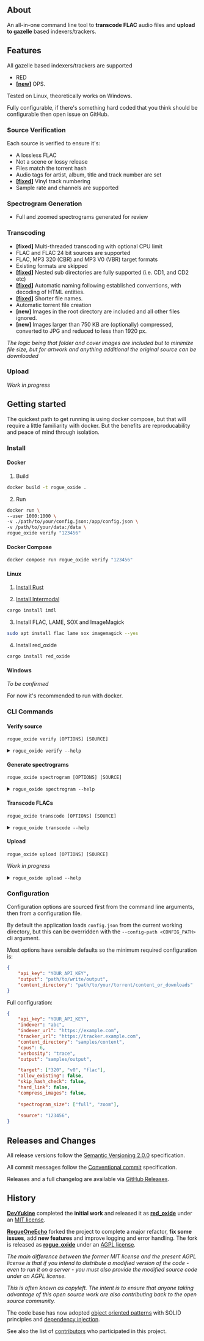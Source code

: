 ## About

An all-in-one command line tool to **transcode FLAC** audio files and **upload to gazelle** based indexers/trackers. 

## Features

All gazelle based indexers/trackers are supported
- RED
- **[[new](https://github.com/DevYukine/red_oxide/issues/7)]** OPS.

Tested on Linux, theoretically works on Windows.

Fully configurable, if there's something hard coded that you think should be configurable then open issue on GitHub.

### Source Verification

Each source is verified to ensure it's:
- A lossless FLAC
- Not a scene or lossy release
- Files match the torrent hash
- Audio tags for artist, album, title and track number are set
- **[[fixed](https://github.com/DevYukine/red_oxide/issues/18)]** Vinyl track numbering
- Sample rate and channels are supported

### Spectrogram Generation

- Full and zoomed spectrograms generated for review

### Transcoding

- **[fixed]** Multi-threaded transcoding with optional CPU limit
- FLAC and FLAC 24 bit sources are supported
- FLAC, MP3 320 (CBR) and MP3 V0 (VBR) target formats
- Existing formats are skipped
- **[[fixed](https://github.com/DevYukine/red_oxide/issues/21)]** Nested sub directories are fully supported (i.e. CD1, and CD2 etc)
- **[[fixed](https://github.com/DevYukine/red_oxide/issues/22)]** Automatic naming following established conventions, with decoding of HTML entities.
- **[[fixed](https://github.com/DevYukine/red_oxide/issues/24)]** Shorter file names.
- Automatic torrent file creation
- **[new]** Images in the root directory are included and all other files ignored.
- **[new]** Images larger than 750 KB are (optionally) compressed, converted to JPG and reduced to less than 1920 px. 

*The logic being that folder and cover images are included but to minimize file size, but for artwork and anything additional the original source can be downloaded*

### Upload

*Work in progress*

## Getting started

The quickest path to get running is using docker compose, but that will require a little familiarity with docker. But the benefits are reproducability and peace of mind through isolation. 

### Install

#### Docker

1. Build

```bash
docker build -t rogue_oxide .
```

2. Run

```bash
docker run \
--user 1000:1000 \
-v ./path/to/your/config.json:/app/config.json \
-v /path/to/your/data:/data \
rogue_oxide verify "123456"
```

#### Docker Compose

```bash
docker compose run rogue_oxide verify "123456"
```

#### Linux

1. [Install Rust](https://www.rust-lang.org/tools/install)

2. [Install Intermodal](https://github.com/casey/intermodal#installation)

```bash
cargo install imdl
```

3. Install FLAC, LAME, SOX and ImageMagick

```bash
sudo apt install flac lame sox imagemagick --yes
```

4. Install red_oxide
```bash
cargo install red_oxide
```

#### Windows

*To be confirmed*

For now it's recommended to run with docker.

### CLI Commands

#### Verify source

```
rogue_oxide verify [OPTIONS] [SOURCE]
```

<details>
<summary><code>rogue_oxide verify --help</code></summary>

```
Usage: rogue_oxide verify [OPTIONS] [SOURCE]

Arguments:
  [SOURCE]
          Source as: torrent id, path to torrent file, or indexer url.
          
          Examples: 4871992, path/to/something.torrent, https://example.com/torrents.php?id=2259978&torrentid=4871992#torrent4871992, or https://example.com/torrents.php?torrentid=4871992

Options:
      --api-key <API_KEY>
          API key

      --indexer <INDEXER>
          ID of the tracker as it appears in the source field of a torrent. Examples: red, pth, ops; Default: red

      --indexer-url <INDEXER_URL>
          URL of the indexer. Examples: https://redacted.ch, https://orpheus.network; Default: Dependent on indexer

      --tracker-url <TRACKER_URL>
          URL of the tracker. Examples: https://flacsfor.me, https://home.opsfet.ch; Default: Dependent on indexer

      --content-directory <CONTENT_DIRECTORY>
          Directory containing torrent content. Typically this is set as the download directory in your torrent client

      --cpus <CPUS>
          Number of cpus to use for processing. Default: Total number of CPUs

      --verbosity <VERBOSITY>
          Level of logs to display. Default: info
          
          [possible values: silent, error, warn, info, debug, trace]

      --config-path <CONFIG_PATH>
          Path to the configuration file. Default: config.json (in current working directory)

      --output <OUTPUT>
          Directory where transcodes and spectrograms will be written

      --target <TARGET>
          Target formats. Default: flac, 320, and v0
          
          [possible values: flac, 320, v0]

      --allow-existing
          Allow transcoding to existing formats

      --skip-hash-check
          Should the torrent hash check of existing files be skipped?

      --hard-link
          Use hard links when copying files

      --compress-images
          Should images greater than 750 KB be compressed?

  -h, --help
          Print help (see a summary with '-h')
```
</details>

#### Generate spectrograms

```
rogue_oxide spectrogram [OPTIONS] [SOURCE]
```

<details>
<summary><code>rogue_oxide spectrogram --help</code></summary>

```
Usage: rogue_oxide spectrogram [OPTIONS] [SOURCE]

Arguments:
  [SOURCE]
          Source as: torrent id, path to torrent file, or indexer url.
          
          Examples: 4871992, path/to/something.torrent, https://example.com/torrents.php?id=2259978&torrentid=4871992#torrent4871992, or https://example.com/torrents.php?torrentid=4871992

Options:
      --api-key <API_KEY>
          API key

      --indexer <INDEXER>
          ID of the tracker as it appears in the source field of a torrent. Examples: red, pth, ops; Default: red

      --indexer-url <INDEXER_URL>
          URL of the indexer. Examples: https://redacted.ch, https://orpheus.network; Default: Dependent on indexer

      --tracker-url <TRACKER_URL>
          URL of the tracker. Examples: https://flacsfor.me, https://home.opsfet.ch; Default: Dependent on indexer

      --content-directory <CONTENT_DIRECTORY>
          Directory containing torrent content. Typically this is set as the download directory in your torrent client

      --cpus <CPUS>
          Number of cpus to use for processing. Default: Total number of CPUs

      --verbosity <VERBOSITY>
          Level of logs to display. Default: info
          
          [possible values: silent, error, warn, info, debug, trace]

      --config-path <CONFIG_PATH>
          Path to the configuration file. Default: config.json (in current working directory)

      --output <OUTPUT>
          Directory where transcodes and spectrograms will be written

      --spectrogram-size <SPECTROGRAM_SIZE>
          Output directory to write spectrogram images to
          
          [possible values: full, zoom]

  -h, --help
          Print help (see a summary with '-h')
```

</details>

#### Transcode FLACs

```
rogue_oxide transcode [OPTIONS] [SOURCE]
```

<details>
<summary><code>rogue_oxide transcode --help</code></summary>

```
Usage: rogue_oxide transcode [OPTIONS] [SOURCE]

Arguments:
  [SOURCE]
          Source as: torrent id, path to torrent file, or indexer url.
          
          Examples: 4871992, path/to/something.torrent, https://example.com/torrents.php?id=2259978&torrentid=4871992#torrent4871992, or https://example.com/torrents.php?torrentid=4871992

Options:
      --api-key <API_KEY>
          API key

      --indexer <INDEXER>
          ID of the tracker as it appears in the source field of a torrent. Examples: red, pth, ops; Default: red

      --indexer-url <INDEXER_URL>
          URL of the indexer. Examples: https://redacted.ch, https://orpheus.network; Default: Dependent on indexer

      --tracker-url <TRACKER_URL>
          URL of the tracker. Examples: https://flacsfor.me, https://home.opsfet.ch; Default: Dependent on indexer

      --content-directory <CONTENT_DIRECTORY>
          Directory containing torrent content. Typically this is set as the download directory in your torrent client

      --cpus <CPUS>
          Number of cpus to use for processing. Default: Total number of CPUs

      --verbosity <VERBOSITY>
          Level of logs to display. Default: info
          
          [possible values: silent, error, warn, info, debug, trace]

      --config-path <CONFIG_PATH>
          Path to the configuration file. Default: config.json (in current working directory)

      --output <OUTPUT>
          Directory where transcodes and spectrograms will be written

      --target <TARGET>
          Target formats. Default: flac, 320, and v0
          
          [possible values: flac, 320, v0]

      --allow-existing
          Allow transcoding to existing formats

      --skip-hash-check
          Should the torrent hash check of existing files be skipped?

      --hard-link
          Use hard links when copying files

      --compress-images
          Should images greater than 750 KB be compressed?

  -h, --help
          Print help (see a summary with '-h')
```
</details>


#### Upload

```
rogue_oxide upload [OPTIONS] [SOURCE]
```

*Work in progress*

<details>
<summary><code>rogue_oxide upload --help</code></summary>

```

```
</details>

### Configuration

Configuration options are sourced first from the command line arguments, then from a configuration file.

By default the application loads `config.json` from the current working directory, but this can be overridden with the `--config-path <CONFIG_PATH>` cli argument.

Most options have sensible defaults so the minimum required configuration is:

```json
{
    "api_key": "YOUR_API_KEY",
    "output": "path/to/write/output",
    "content_directory": "path/to/your/torrent/content_or_downloads"
}
```

Full configuration:

```json
{
    "api_key": "YOUR_API_KEY",
    "indexer": "abc",
    "indexer_url": "https://example.com",
    "tracker_url": "https://tracker.example.com",
    "content_directory": "samples/content",
    "cpus": 6,
    "verbosity": "trace",
    "output": "samples/output",

    "target": ["320", "v0", "flac"],
    "allow_existing": false,
    "skip_hash_check": false,
    "hard_link": false,
    "compress_images": false,
    
    "spectrogram_size": ["full", "zoom"], 
        
    "source": "123456",
}


```

## Releases and Changes

All release versions follow the [Semantic Versioning 2.0.0](https://semver.org/spec/v2.0.0.html) specification.

All commit messages follow the [Conventional commit](https://www.conventionalcommits.org/en/v1.0.0/) specification.

Releases and a full changelog are available via [GitHub Releases](https://github.com/RogueOneEcho/rogue_oxide/releases).

## History

[**DevYukine**](https://github.com/DevYukine) completed the **initial work** and released it as [**red_oxide**](https://github.com/DevYukine/red_oxide) under an [MIT license](LICENSE.HISTORIC.md).

[**RogueOneEcho**](https://github.com/RogueOneEcho) forked the project to complete a major refactor, **fix some issues**, add **new features** and improve logging and error handling. The fork is released as [**rogue_oxide**](https://github.com/RogueOneEcho/rogue_oxide) under an [AGPL license](LICENSE.md).

*The main difference between the former MIT license and the present AGPL license is that if you intend to distribute a modified version of the code - even to run it on a server - you must also provide the modified source code under an AGPL license.*

*This is often known as copyleft. The intent is to ensure that anyone taking advantage of this open source work are also contributing back to the open source community.*

The code base has now adopted [object oriented patterns](https://refactoring.guru/design-patterns/catalog) with SOLID principles and [dependency injection](https://en.wikipedia.org/wiki/Dependency_injection).

See also the list of
[contributors](https://github.com/DevYukine/red_oxide/contributors)
who participated in this project.
